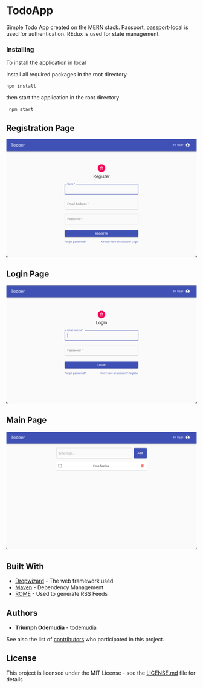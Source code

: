 # TodoApp

Simple Todo App created on the MERN stack. Passport, passport-local is used for authentication. REdux is used for state management.

### Installing

To install the application in local

Install all required packages in the root directory

```
npm install
```

then start the application in the root directory

```
 npm start
```

## Registration Page
![Alt text](client/src/assets/registration.png?raw=true "Title")





## Login Page
![Alt text](client/src/assets/login.png?raw=true "Title")





## Main Page

![Alt text](client/src/assets/mainPage.png?raw=true "Title")




## Built With

* [Dropwizard](http://www.dropwizard.io/1.0.2/docs/) - The web framework used
* [Maven](https://maven.apache.org/) - Dependency Management
* [ROME](https://rometools.github.io/rome/) - Used to generate RSS Feeds

## Authors

* **Triumph Odemudia** - [todemudia](https://github.com/todemudia)

See also the list of [contributors](https://github.com/your/project/contributors) who participated in this project.

## License

This project is licensed under the MIT License - see the [LICENSE.md](LICENSE.md) file for details
